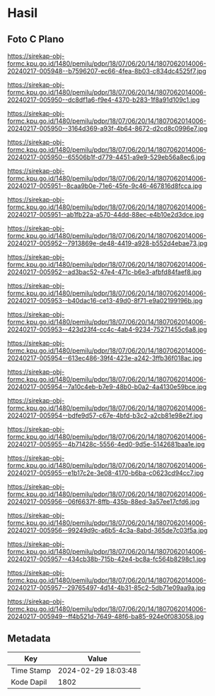 # Hasil

## Foto C Plano

https://sirekap-obj-formc.kpu.go.id/1480/pemilu/pdpr/18/07/06/20/14/1807062014006-20240217-005948--b7596207-ec66-4fea-8b03-c834dc4525f7.jpg

https://sirekap-obj-formc.kpu.go.id/1480/pemilu/pdpr/18/07/06/20/14/1807062014006-20240217-005950--dc8df1a6-f9e4-4370-b283-1f8a91d109c1.jpg

https://sirekap-obj-formc.kpu.go.id/1480/pemilu/pdpr/18/07/06/20/14/1807062014006-20240217-005950--3164d369-a93f-4b64-8672-d2cd8c0996e7.jpg

https://sirekap-obj-formc.kpu.go.id/1480/pemilu/pdpr/18/07/06/20/14/1807062014006-20240217-005950--65506b1f-d779-4451-a9e9-529eb56a8ec6.jpg

https://sirekap-obj-formc.kpu.go.id/1480/pemilu/pdpr/18/07/06/20/14/1807062014006-20240217-005951--8caa9b0e-71e6-45fe-9c46-467816d8fcca.jpg

https://sirekap-obj-formc.kpu.go.id/1480/pemilu/pdpr/18/07/06/20/14/1807062014006-20240217-005951--ab1fb22a-a570-44dd-88ec-e4b10e2d3dce.jpg

https://sirekap-obj-formc.kpu.go.id/1480/pemilu/pdpr/18/07/06/20/14/1807062014006-20240217-005952--7913869e-de48-4419-a928-b552d4ebae73.jpg

https://sirekap-obj-formc.kpu.go.id/1480/pemilu/pdpr/18/07/06/20/14/1807062014006-20240217-005952--ad3bac52-47e4-471c-b6e3-afbfd84faef8.jpg

https://sirekap-obj-formc.kpu.go.id/1480/pemilu/pdpr/18/07/06/20/14/1807062014006-20240217-005953--b40dac16-ce13-49d0-8f71-e9a02199196b.jpg

https://sirekap-obj-formc.kpu.go.id/1480/pemilu/pdpr/18/07/06/20/14/1807062014006-20240217-005953--423d23f4-cc4c-4ab4-9234-75271455c6a8.jpg

https://sirekap-obj-formc.kpu.go.id/1480/pemilu/pdpr/18/07/06/20/14/1807062014006-20240217-005954--613ec486-39f4-423e-a242-3ffb36f018ac.jpg

https://sirekap-obj-formc.kpu.go.id/1480/pemilu/pdpr/18/07/06/20/14/1807062014006-20240217-005954--7a10c4eb-b7e9-48b0-b0a2-4a4130e59bce.jpg

https://sirekap-obj-formc.kpu.go.id/1480/pemilu/pdpr/18/07/06/20/14/1807062014006-20240217-005954--bdfe9d57-c67e-4bfd-b3c2-a2cb81e98e2f.jpg

https://sirekap-obj-formc.kpu.go.id/1480/pemilu/pdpr/18/07/06/20/14/1807062014006-20240217-005955--4b71428c-5556-4ed0-9d5e-5142681baa1e.jpg

https://sirekap-obj-formc.kpu.go.id/1480/pemilu/pdpr/18/07/06/20/14/1807062014006-20240217-005955--e1b17c2e-3e08-4170-b6ba-c0623cd94cc7.jpg

https://sirekap-obj-formc.kpu.go.id/1480/pemilu/pdpr/18/07/06/20/14/1807062014006-20240217-005956--06f6637f-8ffb-435b-88ed-3a57ee17cfd6.jpg

https://sirekap-obj-formc.kpu.go.id/1480/pemilu/pdpr/18/07/06/20/14/1807062014006-20240217-005956--99249d9c-a6b5-4c3a-8abd-365de7c03f5a.jpg

https://sirekap-obj-formc.kpu.go.id/1480/pemilu/pdpr/18/07/06/20/14/1807062014006-20240217-005957--434cb38b-715b-42e4-bc8a-fc564b8298c1.jpg

https://sirekap-obj-formc.kpu.go.id/1480/pemilu/pdpr/18/07/06/20/14/1807062014006-20240217-005957--29765497-4d14-4b31-85c2-5db71e09aa9a.jpg

https://sirekap-obj-formc.kpu.go.id/1480/pemilu/pdpr/18/07/06/20/14/1807062014006-20240217-005949--ff4b521d-7649-48f6-ba85-924e0f083058.jpg


## Metadata

| Key        | Value               |
| ---------- | ------------------- |
| Time Stamp | 2024-02-29 18:03:48 |
| Kode Dapil | 1802                |



